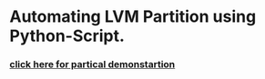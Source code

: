 # Automating LVM Partition using Python-Script.

### [click here for partical demonstartion](https://www.linkedin.com/posts/kalla-kruparaju-9b0790148_arth-arth2020-rightarth-activity-6735115638861393920-B5ir)

